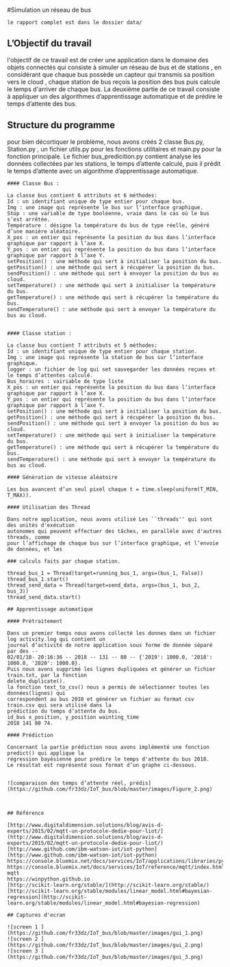 #Simulation un réseau de bus

```
le rapport complet est dans le dossier data/
```

## L’Objectif du travail

l'objectif de ce travail est de créer une application dans le domaine des objets connectés qui consiste
à simuler un réseau de bus et de stations , en considérant que chaque bus possède un capteur qui
transmis sa position vers le cloud , chaque station de bus reçois la position des bus puis calcule le
temps d'arriver de chaque bus.
La deuxième partie de ce travail consiste à appliquer un des algorithmes d’apprentissage automatique
et de prédire le temps d’attente des bus.

## Structure du programme

pour bien décortiquer le problème, nous avons créés 2 classe Bus.py, Station.py , un fichier utils.py
pour les fonctions utilitaires et main.py pour la fonction principale.
Le fichier bus_predicition.py contient analyse les données collectées par les stations, le temps
d’attente calculé, puis il prédit le temps d’attente avec un algorithme d’apprentissage automatique.


```
#### Classe Bus :

La classe bus contient 6 attributs et 6 méthodes:
Id : un identifiant unique de type entier pour chaque bus.
Img : une image qui représente le bus sur l’interface graphique.
Stop : une variable de type booléenne, vraie dans le cas où le bus s’est arrêtée.
Température : désigne la température du bus de type réelle, généré d’une manière aléatoire.
X_pos : un entier qui représente la position du bus dans l’interface graphique par rapport à l’axe X.
Y_pos : un entier qui représente la position du bus dans l’interface graphique par rapport à l’axe Y.
setPosition() : une méthode qui sert à initialiser la position du bus.
getPosition() : une méthode qui sert à récupérer la position du bus.
sendPosition() : une méthode qui sert à envoyer la position du bus au cloud.
setTemperature() : une méthode qui sert à initialiser la température du bus.
getTemperature() : une méthode qui sert à récupérer la température du bus.
sendTemperature() : une méthode qui sert à envoyer la température du bus au cloud.


#### Classe station :

La classe bus contient 7 attributs et 5 méthodes:
Id : un identifiant unique de type entier pour chaque station.
Img : une image qui représente la station de bus sur l’interface graphique.
logger : un fichier de log qui set sauvegarder les données reçues et le temps d’attentes calculé.
Bus_horaires : vairiable de type liste
X_pos : un entier qui représente la position du bus dans l’interface graphique par rapport à l’axe X.
Y_pos : un entier qui représente la position du bus dans l’interface graphique par rapport à l’axe Y.
setPosition() : une méthode qui sert à initialiser la position du bus.
getPosition() : une méthode qui sert à récupérer la position du bus.
sendPosition() : une méthode qui sert à envoyer la position du bus au cloud.
setTemperature() : une méthode qui sert à initialiser la température du bus.
getTemperature() : une méthode qui sert à récupérer la température du bus.
sendTemperature() : une méthode qui sert à envoyer la température du bus au cloud.

#### Génération de vitesse aléatoire

Les bus avancent d’un seul pixel chaque t = time.sleep(uniform(T_MIN, T_MAX)).

#### Utilisation des Thread

Dans notre application, nous avons utilisé Les ``threads'' qui sont des unités d'exécution
autonomes qui peuvent effectuer des tâches, en parallèle avec d'autres threads, comme
pour l’affichage de chaque bus sur l’interface graphique, et l’envoie de données, et les

### calculs faits par chaque station.

thread_bus_1 = Thread(target=running_bus_1, args=(bus_1, False))
thread_bus_1.start()
thread_send_data = Thread(target=send_data, args=(bus_1, bus_2, bus_3))
thread_send_data.start()

## Apprentissage automatique

#### Prétraitement

Dans un premier temps nous avons collecté les donnes dans un fichier log activity.log qui contient un
journal d’activité de notre application sous forme de donnée séparé par des --
02/01/18- 20:16:36 -- 2018 -- 131 -- 80 -- {'2019': 1000.0, '2018': 1000.0, '2020': 1000.0}.
Puis nous avons supprimé les lignes dupliquées et générer un fichier train.txt, par la fonction
delete_duplicate().
la fonction text_to_csv() nous a permis de sélectionner toutes les données(lignes) qui
correspondent au bus 2018 et générer un fichier au format csv train.csv qui sera utilisé dans la
prédiction du temps d’attente du bus.
id_bus x_position, y_position wainting_time
2018 141 80 74.

#### Prédiction

Concernant la partie prédiction nous avons implémenté une fonction predict() qui applique la
régression bayésienne pour prédire le temps d'attente du bus 2018.
Le résultat est représenté sous format d’un graphe ci-dessous.


![comparaison des temps d’attente réel, prédis](https://github.com/fr33dz/IoT_bus/blob/master/images/Figure_2.png)



## Référence

[http://www.digitaldimension.solutions/blog/avis-d-experts/2015/02/mqtt-un-protocole-dedie-pour-liot/](http://www.digitaldimension.solutions/blog/avis-d-experts/2015/02/mqtt-un-protocole-dedie-pour-liot/)
[http://www.github.com/ibm-watson-iot/iot-python](http://www.github.com/ibm-watson-iot/iot-python)
https://console.bluemix.net/docs/services/IoT/applications/libraries/python.html#python
https://console.bluemix.net/docs/services/IoT/reference/mqtt/index.html#ref-mqtt
https://winpython.github.io
[http://scikit-learn.org/stable/](http://scikit-learn.org/stable/)
[http://scikit-learn.org/stable/modules/linear_model.html#bayesian-regression](http://scikit-learn.org/stable/modules/linear_model.html#bayesian-regression)

## Captures d'ecran

![screen 1 ](https://github.com/fr33dz/IoT_bus/blob/master/images/gui_1.png)
![screen 2 ](https://github.com/fr33dz/IoT_bus/blob/master/images/gui_2.png)
![screen 3 ](https://github.com/fr33dz/IoT_bus/blob/master/images/gui_3.png)